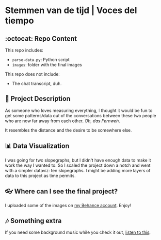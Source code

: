 # Stemmen van de tijd | Voces del tiempo

## :octocat: Repo Content
This repo includes:
* `parse-data.py`: Python script
* `images`: folder with the final images

This repo does not include:
* The chat transcript, duh.

## :memo: Project Description
As someone who loves measuring everything, I thought it would be fun to get some patterns/data out of the conversations between these two people who are now far away from each other. *Oh, das Fernweh*. 

It resembles the distance and the desire to be somewhere else.


## :bar_chart: Data Visualization
I was going for two slopegraphs, but I didn't have enough data to make it work the way I wanted to. So I scaled the project down a notch and went with a simpler dataviz: ten slopegraphs. I might be adding more layers of data to this project as time permits.


## :eyeglasses: Where can I see the final project?
I uploaded some of the images on [my Behance account](https://www.behance.net/gallery/129390297/Voces-del-tiempo-Stemmen-van-de-tijd). Enjoy!


## :notes: Something extra
If you need some background music while you check it out, [listen to this](https://open.spotify.com/track/3oyf4dalm17kzTE8LJDbgR?si=afc7fee4efdc49e8).
